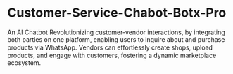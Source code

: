 # Customer-Service-Chabot-Botx-Pro
An AI Chatbot Revolutionizing customer-vendor interactions, by integrating both parties on one platform, enabling users to inquire about and purchase products via WhatsApp. Vendors can eﬀortlessly create shops, upload products, and engage with customers, fostering a dynamic marketplace ecosystem.
